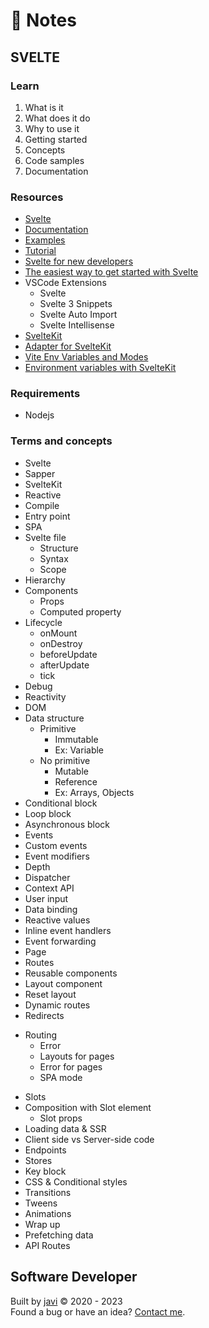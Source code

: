 # :memo: Notes
## SVELTE
### Learn
1. What is it
2. What does it do
3. Why to use it
4. Getting started
5. Concepts
6. Code samples
7. Documentation
### Resources
- [Svelte](https://svelte.dev/)
- [Documentation](https://svelte.dev/docs)
- [Examples](https://svelte.dev/examples)
- [Tutorial](https://svelte.dev/tutorial)
- [Svelte for new developers](https://svelte.dev/blog/svelte-for-new-developers)
- [The easiest way to get started with Svelte](https://svelte.dev/blog/the-easiest-way-to-get-started)
- VSCode Extensions
  * Svelte
  * Svelte 3 Snippets
  * Svelte Auto Import
  * Svelte Intellisense
- [SvelteKit](https://kit.svelte.dev/)
- [Adapter for SvelteKit](https://github.com/sveltejs/kit/tree/master/packages/adapter-static#spa-mode)
- [Vite Env Variables and Modes](https://vitejs.dev/guide/env-and-mode.html)
- [Environment variables with SvelteKit](https://timdeschryver.dev/blog/environment-variables-with-sveltekit)
### Requirements
- Nodejs
### Terms and concepts
- Svelte
- Sapper
- SvelteKit
- Reactive
- Compile
- Entry point
- SPA
- Svelte file
  * Structure
  * Syntax
  * Scope
- Hierarchy
- Components
  * Props
  * Computed property
- Lifecycle
  * onMount
  * onDestroy
  * beforeUpdate
  * afterUpdate
  * tick
- Debug
- Reactivity
- DOM
- Data structure
  * Primitive
    - Immutable
    - Ex: Variable
  * No primitive
    - Mutable
    - Reference
    - Ex: Arrays, Objects
- Conditional block
- Loop block
- Asynchronous block
- Events
- Custom events
- Event modifiers
- Depth
- Dispatcher
- Context API
- User input
- Data binding
- Reactive values
- Inline event handlers
- Event forwarding
- Page
- Routes
- Reusable components
- Layout component
- Reset layout
- Dynamic routes
- Redirects
* Routing
  - Error
  - Layouts for pages
  - Error for pages
  - SPA mode
- Slots
- Composition with Slot element
  * Slot props
- Loading data & SSR
- Client side vs Server-side code
- Endpoints
- Stores
- Key block
- CSS & Conditional styles
- Transitions
- Tweens
- Animations
- Wrap up
- Prefetching data
- API Routes
## Software Developer
Built by [javi](https://github.com/javierandres-dev/) :copyright: 2020 - 2023  
Found a bug or have an idea? [Contact me](https://www.linkedin.com/in/javierandres-dev/).
